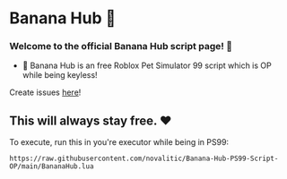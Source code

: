# Banana Hub 🍌
### Welcome to the official Banana Hub script page! 🍌

- 🍌 Banana Hub is an free Roblox Pet Simulator 99 script which is OP while being keyless!

Create issues [here](https://github.com/novalitic/Banana-Hub-PS99-Script-OP/issues)!

## This will always stay free. ❤️

To execute, run this in you're executor while being in PS99:
```
https://raw.githubusercontent.com/novalitic/Banana-Hub-PS99-Script-OP/main/BananaHub.lua
```
